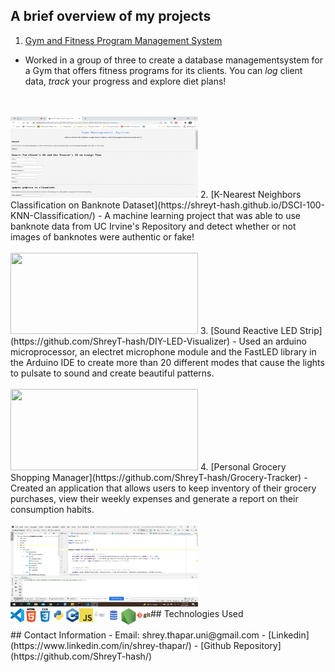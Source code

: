 ## A brief overview of my projects

1.  [Gym and Fitness Program Management System](https://www.students.cs.ubc.ca/~tshrey/CPSC304Project_project_f3v2b_j8f2b_l0d9/)
- Worked in a group of three to create a database managementsystem for a Gym that offers fitness programs for its
clients. You can *log* client data, *track* your progress and explore diet plans!
<br>
<br>
  <img src = "https://raw.githubusercontent.com/ShreyT-hash/hello-world/main/media-src/DBMS%20recording.gif" width = "300" height = "130" />
2.  [K-Nearest Neighbors Classification on Banknote Dataset](https://shreyt-hash.github.io/DSCI-100-KNN-Classification/)
- A machine learning project that was able to use banknote data from UC Irvine's Repository and detect whether or not images of banknotes were authentic or fake! 
  <br>
  <br>
    <img src = "https://raw.githubusercontent.com/ShreyT-hash/hello-world/main/media-src/DSCI%20recording.gif" width = "300" height = "130"/>
3.  [Sound Reactive LED Strip](https://github.com/ShreyT-hash/DIY-LED-Visualizer)
- Used an arduino microprocessor, an electret microphone module and the FastLED library in the Arduino IDE to
create more than 20 different modes that cause the lights to pulsate to sound and create beautiful patterns.
  <br>
  <br>
   <img src = "https://j.gifs.com/XQQNll.gif" width = "300" height = "130"/>
4.  [Personal Grocery Shopping Manager](https://github.com/ShreyT-hash/Grocery-Tracker)
- Created an application that allows users to keep inventory of their grocery purchases, view their weekly expenses and
generate a report on their consumption habits.
  <br>
  <br>
    <img src = "https://raw.githubusercontent.com/ShreyT-hash/hello-world/main/media-src/grocery%20recording.gif" width = "300" height = "130"/>
<br>
## Technologies Used 
<img align="left" alt="Visual Studio Code" width="22px" src="https://raw.githubusercontent.com/github/explore/80688e429a7d4ef2fca1e82350fe8e3517d3494d/topics/visual-studio-code/visual-studio-code.png" />
<img align="left" alt ="HTML5" width="22px" src="https://raw.githubusercontent.com/github/explore/80688e429a7d4ef2fca1e82350fe8e3517d3494d/topics/html/html.png"/>
<img align="left" alt="CSS3" width="22px" src="https://raw.githubusercontent.com/github/explore/80688e429a7d4ef2fca1e82350fe8e3517d3494d/topics/css/css.png" />
<img align="left" alt ="Python" width="22px" src="https://raw.githubusercontent.com/github/explore/80688e429a7d4ef2fca1e82350fe8e3517d3494d/topics/python/python.png"/>
<img align="left" alt ="CPP" width="22px" src="https://raw.githubusercontent.com/github/explore/80688e429a7d4ef2fca1e82350fe8e3517d3494d/topics/cpp/cpp.png"/>
<img align="left" alt="JavaScript" width="22px" src="https://raw.githubusercontent.com/github/explore/80688e429a7d4ef2fca1e82350fe8e3517d3494d/topics/javascript/javascript.png" />
<img align="left" alt="Java" width="22px" src="https://raw.githubusercontent.com/github/explore/80688e429a7d4ef2fca1e82350fe8e3517d3494d/topics/java/java.png" />
<img align="left" alt="SQL" width="22px" src="https://raw.githubusercontent.com/github/explore/80688e429a7d4ef2fca1e82350fe8e3517d3494d/topics/sql/sql.png" />
<img align="left" alt="Node.js" width="26px" src="https://raw.githubusercontent.com/github/explore/80688e429a7d4ef2fca1e82350fe8e3517d3494d/topics/nodejs/nodejs.png" />
<img align="left" alt="Git" width="22px" src="https://raw.githubusercontent.com/github/explore/80688e429a7d4ef2fca1e82350fe8e3517d3494d/topics/git/git.png" />
<br>
<br>
## Contact Information
- Email: shrey.thapar.uni@gmail.com 
- [Linkedin](https://www.linkedin.com/in/shrey-thapar/)
- [Github Repository](https://github.com/ShreyT-hash/)
